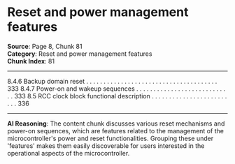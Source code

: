 # Reset and power management features

**Source**: Page 8, Chunk 81  
**Category**: Reset and power management features  
**Chunk Index**: 81

---

8.4.6 Backup domain reset . . . . . . . . . . . . . . . . . . . . . . . . . . . . . . . . . . . . . . 333
8.4.7 Power-on and wakeup sequences . . . . . . . . . . . . . . . . . . . . . . . . . . . . 333
8.5 RCC clock block functional description . . . . . . . . . . . . . . . . . . . . . . . . . 336

---

**AI Reasoning**: The content chunk discusses various reset mechanisms and power-on sequences, which are features related to the management of the microcontroller's power and reset functionalities. Grouping these under 'features' makes them easily discoverable for users interested in the operational aspects of the microcontroller.
